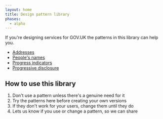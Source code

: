 ```yaml
---
layout: home
title: Design pattern library
phases:
  - alpha
---
```


If you're designing services for GOV.UK the patterns in this library can help you.

* [Addresses](addresses.html)
* [People's names](peoples-names.html)
* [Progress indicators](progress-indicator.html)
* [Progressive disclosure](progressive-disclosure.html)

## How to use this library

1. Don't use a pattern unless there's a genuine need for it
2. Try the patterns here before creating your own versions
3. If they don't work for your users, change them until they do
4. Lets us know if you use or change a pattern, so we can share 

